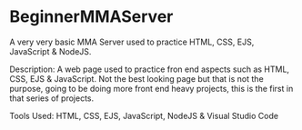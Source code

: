 # BeginnerMMAServer
A very very basic MMA Server used to practice HTML, CSS, EJS, JavaScript &amp; NodeJS.

Description:
A web page used to practice fron end aspects such as HTML, CSS, EJS & JavaScript. 
Not the best looking page but that is not the purpose, going to be doing more front end heavy projects, this is the first in that series of projects.

Tools Used: HTML, CSS, EJS, JavaScript, NodeJS & Visual Studio Code
